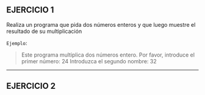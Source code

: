 ## EJERCICIO 1

Realiza un programa que pida dos números
enteros y que luego muestre el resultado de
su multiplicación

`Ejemplo`: 

> Este programa multiplica dos números entero.
> Por favor, introduce el primer número: 24
> Introduzca el segundo nombre: 32

---

## EJERCICIO 2

